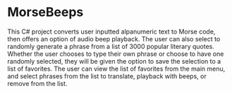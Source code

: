 # MorseBeeps
This C# project converts user inputted alpanumeric text to Morse code, then offers an option of audio beep playback. The user can also select to randomly generate a phrase from a list of 3000 popular literary quotes.  Whether the user chooses to type their own phrase or choose to have one randomly selected, they will be given the option to save the selection to a list of favorites.  The user can view the list of favorites from the main menu, and select phrases from the list to translate, playback with beeps, or remove from the list.
